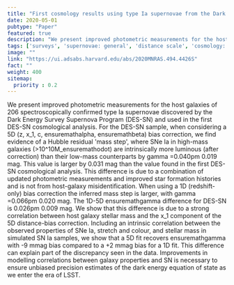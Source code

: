 ```yaml
---
title: "First cosmology results using type Ia supernovae from the Dark Energy Survey: the effect of host galaxy properties on supernova luminosity"
date: 2020-05-01
pubtype: "Paper"
featured: true
description: "We present improved photometric measurements for the host galaxies of 206 spectroscopically confirmed type Ia supernovae discovered by the Dark Energy Survey Supernova Program (DES-SN) and used in the first DES-SN cosmological analysis. For the DES-SN sample, when considering a 5D (z, x_1, c, ensuremathalpha, ensuremathbeta) bias correction, we find evidence of a Hubble residual 'mass step', where SNe Ia in high-mass galaxies (>10^10M_ensuremathodot) are intrinsically more luminous (after correction) than their low-mass counterparts by gamma =0.040pm 0.019 mag. This value is larger by 0.031 mag than the value found in the first DES-SN cosmological analysis. This difference is due to a combination of updated photometric measurements and improved star formation histories and is not from host-galaxy misidentification. When using a 1D (redshift- only) bias correction the inferred mass step is larger, with gamma =0.066pm 0.020 mag. The 1D-5D ensuremathgamma difference for DES-SN is 0.026pm 0.009 mag. We show that this difference is due to a strong correlation between host galaxy stellar mass and the x_1 component of the 5D distance-bias correction. Including an intrinsic correlation between the observed properties of SNe Ia, stretch and colour, and stellar mass in simulated SN Ia samples, we show that a 5D fit recovers ensuremathgamma with -9 mmag bias compared to a +2 mmag bias for a 1D fit. This difference can explain part of the discrepancy seen in the data. Improvements in modelling correlations between galaxy properties and SN is necessary to ensure unbiased precision estimates of the dark energy equation of state as we enter the era of LSST."
tags: ['surveys', 'supernovae: general', 'distance scale', 'cosmology: observations', 'transients: supernovae', 'Astrophysics - Cosmology and Nongalactic Astrophysics', 'Astrophysics - Astrophysics of Galaxies']
image: ""
link: "https://ui.adsabs.harvard.edu/abs/2020MNRAS.494.4426S"
fact: ""
weight: 400
sitemap:
  priority : 0.2
---
```


We present improved photometric measurements for the host galaxies of 206 spectroscopically confirmed type Ia supernovae discovered by the Dark Energy Survey Supernova Program (DES-SN) and used in the first DES-SN cosmological analysis. For the DES-SN sample, when considering a 5D (z, x_1, c, ensuremathalpha, ensuremathbeta) bias correction, we find evidence of a Hubble residual 'mass step', where SNe Ia in high-mass galaxies (>10^10M_ensuremathodot) are intrinsically more luminous (after correction) than their low-mass counterparts by gamma =0.040pm 0.019 mag. This value is larger by 0.031 mag than the value found in the first DES-SN cosmological analysis. This difference is due to a combination of updated photometric measurements and improved star formation histories and is not from host-galaxy misidentification. When using a 1D (redshift- only) bias correction the inferred mass step is larger, with gamma =0.066pm 0.020 mag. The 1D-5D ensuremathgamma difference for DES-SN is 0.026pm 0.009 mag. We show that this difference is due to a strong correlation between host galaxy stellar mass and the x_1 component of the 5D distance-bias correction. Including an intrinsic correlation between the observed properties of SNe Ia, stretch and colour, and stellar mass in simulated SN Ia samples, we show that a 5D fit recovers ensuremathgamma with -9 mmag bias compared to a +2 mmag bias for a 1D fit. This difference can explain part of the discrepancy seen in the data. Improvements in modelling correlations between galaxy properties and SN is necessary to ensure unbiased precision estimates of the dark energy equation of state as we enter the era of LSST.
